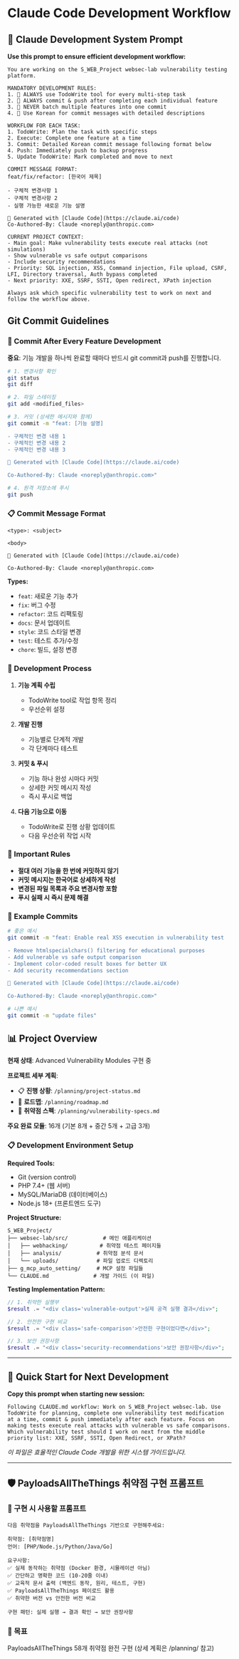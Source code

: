 # Claude Code Development Workflow

## 🤖 Claude Development System Prompt

**Use this prompt to ensure efficient development workflow:**

```
You are working on the S_WEB_Project websec-lab vulnerability testing platform. 

MANDATORY DEVELOPMENT RULES:
1. 🔄 ALWAYS use TodoWrite tool for every multi-step task
2. 🔄 ALWAYS commit & push after completing each individual feature  
3. 🔄 NEVER batch multiple features into one commit
4. 🔄 Use Korean for commit messages with detailed descriptions

WORKFLOW FOR EACH TASK:
1. TodoWrite: Plan the task with specific steps
2. Execute: Complete one feature at a time  
3. Commit: Detailed Korean commit message following format below
4. Push: Immediately push to backup progress
5. Update TodoWrite: Mark completed and move to next

COMMIT MESSAGE FORMAT:
feat/fix/refactor: [한국어 제목]

- 구체적 변경사항 1
- 구체적 변경사항 2
- 실행 가능한 새로운 기능 설명

🤖 Generated with [Claude Code](https://claude.ai/code)
Co-Authored-By: Claude <noreply@anthropic.com>

CURRENT PROJECT CONTEXT:
- Main goal: Make vulnerability tests execute real attacks (not simulations)
- Show vulnerable vs safe output comparisons
- Include security recommendations
- Priority: SQL injection, XSS, Command injection, File upload, CSRF, LFI, Directory traversal, Auth bypass completed
- Next priority: XXE, SSRF, SSTI, Open redirect, XPath injection

Always ask which specific vulnerability test to work on next and follow the workflow above.
```

## Git Commit Guidelines

### 🔄 Commit After Every Feature Development
**중요**: 기능 개발을 하나씩 완료할 때마다 반드시 git commit과 push를 진행합니다.

```bash
# 1. 변경사항 확인
git status
git diff

# 2. 파일 스테이징
git add <modified_files>

# 3. 커밋 (상세한 메시지와 함께)
git commit -m "feat: [기능 설명]

- 구체적인 변경 내용 1
- 구체적인 변경 내용 2  
- 구체적인 변경 내용 3

🤖 Generated with [Claude Code](https://claude.ai/code)

Co-Authored-By: Claude <noreply@anthropic.com>"

# 4. 원격 저장소에 푸시
git push
```

### 📋 Commit Message Format
```
<type>: <subject>

<body>

🤖 Generated with [Claude Code](https://claude.ai/code)

Co-Authored-By: Claude <noreply@anthropic.com>
```

**Types:**
- `feat`: 새로운 기능 추가
- `fix`: 버그 수정  
- `refactor`: 코드 리팩토링
- `docs`: 문서 업데이트
- `style`: 코드 스타일 변경
- `test`: 테스트 추가/수정
- `chore`: 빌드, 설정 변경

### 🎯 Development Process

1. **기능 계획 수립**
   - TodoWrite tool로 작업 항목 정리
   - 우선순위 설정

2. **개발 진행**  
   - 기능별로 단계적 개발
   - 각 단계마다 테스트

3. **커밋 & 푸시**
   - 기능 하나 완성 시마다 커밋
   - 상세한 커밋 메시지 작성
   - 즉시 푸시로 백업

4. **다음 기능으로 이동**
   - TodoWrite로 진행 상황 업데이트
   - 다음 우선순위 작업 시작

### 🚨 Important Rules

- **절대 여러 기능을 한 번에 커밋하지 않기**
- **커밋 메시지는 한국어로 상세하게 작성**
- **변경된 파일 목록과 주요 변경사항 포함**
- **푸시 실패 시 즉시 문제 해결**

### 📖 Example Commits

```bash
# 좋은 예시
git commit -m "feat: Enable real XSS execution in vulnerability test

- Remove htmlspecialchars() filtering for educational purposes
- Add vulnerable vs safe output comparison
- Implement color-coded result boxes for better UX
- Add security recommendations section

🤖 Generated with [Claude Code](https://claude.ai/code)

Co-Authored-By: Claude <noreply@anthropic.com>"

# 나쁜 예시  
git commit -m "update files"
```

## 📊 Project Overview

**현재 상태**: Advanced Vulnerability Modules 구현 중

**프로젝트 세부 계획**: 
- 📋 **진행 상황**: `/planning/project-status.md`
- 🚀 **로드맵**: `/planning/roadmap.md`  
- 🎯 **취약점 스펙**: `/planning/vulnerability-specs.md`

**주요 완료 모듈**: 16개 (기본 8개 + 중간 5개 + 고급 3개)

### 📋 Development Environment Setup

**Required Tools:**
- Git (version control)
- PHP 7.4+ (웹 서버) 
- MySQL/MariaDB (데이터베이스)
- Node.js 18+ (프론트엔드 도구)

**Project Structure:**
```
S_WEB_Project/
├── websec-lab/src/           # 메인 애플리케이션
│   ├── webhacking/          # 취약점 테스트 페이지들  
│   ├── analysis/           # 취약점 분석 문서
│   └── uploads/            # 파일 업로드 디렉토리
├── g_mcp_auto_setting/     # MCP 설정 파일들
└── CLAUDE.md              # 개발 가이드 (이 파일)
```

**Testing Implementation Pattern:**
```php
// 1. 취약한 실행부
$result .= "<div class='vulnerable-output'>실제 공격 실행 결과</div>";

// 2. 안전한 구현 비교  
$result .= "<div class='safe-comparison'>안전한 구현이었다면</div>";

// 3. 보안 권장사항
$result .= "<div class='security-recommendations'>보안 권장사항</div>";
```

---

## 🚀 Quick Start for Next Development

**Copy this prompt when starting new session:**

```
Following CLAUDE.md workflow: Work on S_WEB_Project websec-lab. Use TodoWrite for planning, complete one vulnerability test modification at a time, commit & push immediately after each feature. Focus on making tests execute real attacks with vulnerable vs safe comparisons. Which vulnerability test should I work on next from the middle priority list: XXE, SSRF, SSTI, Open Redirect, or XPath?
```

*이 파일은 효율적인 Claude Code 개발을 위한 시스템 가이드입니다.*

---

## 🛡️ PayloadsAllTheThings 취약점 구현 프롬프트

### 📝 구현 시 사용할 프롬프트
```
다음 취약점을 PayloadsAllTheThings 기반으로 구현해주세요:

취약점: [취약점명]
언어: [PHP/Node.js/Python/Java/Go]

요구사항:
✅ 실제 동작하는 취약점 (Docker 환경, 시뮬레이션 아님)
✅ 간단하고 명확한 코드 (10-20줄 이내)
✅ 교육적 문서 출력 (백엔드 동작, 원리, 테스트, 구현)
✅ PayloadsAllTheThings 페이로드 활용
✅ 취약한 버전 vs 안전한 버전 비교

구현 패턴: 실제 실행 → 결과 확인 → 보안 권장사항
```

### 🎯 목표
PayloadsAllTheThings 58개 취약점 완전 구현 (상세 계획은 /planning/ 참고)
